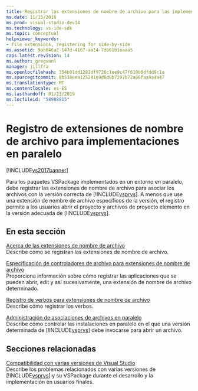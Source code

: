 ```yaml
---
title: Registrar las extensiones de nombre de archivo para las implementaciones en paralelo | Microsoft Docs
ms.date: 11/15/2016
ms.prod: visual-studio-dev14
ms.technology: vs-ide-sdk
ms.topic: conceptual
helpviewer_keywords:
- file extensions, registering for side-by-side
ms.assetid: 9ab046a2-147d-4167-aa14-7d661b1eaaa5
caps.latest.revision: 14
ms.author: gregvanl
manager: jillfra
ms.openlocfilehash: 354b91dd1282df9726c1ee9c47f610b0dfdd9c1a
ms.sourcegitcommit: 8b538eea125241e9d6d8b7297b72a66faa9a4a47
ms.translationtype: MT
ms.contentlocale: es-ES
ms.lasthandoff: 01/23/2019
ms.locfileid: "58988815"
---
```

# <a name="registering-file-name-extensions-for-side-by-side-deployments"></a>Registro de extensiones de nombre de archivo para implementaciones en paralelo
[!INCLUDE[vs2017banner](../includes/vs2017banner.md)]

Para los paquetes VSPackage implementados en un entorno en paralelo, debe registrar las extensiones de nombre de archivo para asociar los archivos con la versión correcta de [!INCLUDE[vsprvs](../includes/vsprvs-md.md)]. A menos que use una extensión de nombre de archivo específicos de la versión, el registro permite a los usuarios abrir el proyecto y archivos de proyecto elemento en la versión adecuada de [!INCLUDE[vsprvs](../includes/vsprvs-md.md)].  
  
## <a name="in-this-section"></a>En esta sección  
 [Acerca de las extensiones de nombre de archivo](../extensibility/about-file-name-extensions.md)  
 Describe cómo se registran las extensiones de nombre de archivo.  
  
 [Especificación de controladores de archivo para extensiones de nombre de archivo](../extensibility/specifying-file-handlers-for-file-name-extensions.md)  
 Proporciona información sobre cómo registrar las aplicaciones que se pueden abrir, edit y así sucesivamente, una extensión de nombre de archivo determinado.  
  
 [Registro de verbos para extensiones de nombre de archivo](../extensibility/registering-verbs-for-file-name-extensions.md)  
 Describe cómo registrar los verbos.  
  
 [Administración de asociaciones de archivos en paralelo](../extensibility/managing-side-by-side-file-associations.md)  
 Describe cómo controlar las instalaciones en paralelo en el que una versión determinada de [!INCLUDE[vsprvs](../includes/vsprvs-md.md)] debe invocarse para abrir un archivo.  
  
## <a name="related-sections"></a>Secciones relacionadas  
 [Compatibilidad con varias versiones de Visual Studio](../extensibility/supporting-multiple-versions-of-visual-studio.md)  
 Describe los problemas relacionados con varias versiones de [!INCLUDE[vsprvs](../includes/vsprvs-md.md)] y su VSPackage durante el desarrollo y la implementación en usuarios finales.
